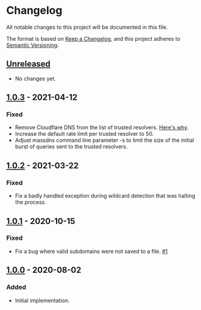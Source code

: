 # Changelog
All notable changes to this project will be documented in this file.

The format is based on [Keep a Changelog](https://keepachangelog.com/en/1.0.0/),
and this project adheres to [Semantic Versioning](https://semver.org/spec/v2.0.0.html).

## [Unreleased]
- No changes yet.

## [1.0.3] - 2021-04-12
### Fixed
- Remove Cloudflare DNS from the list of trusted resolvers. [Here's why](https://twitter.com/d3mondev/status/1381678504450924552?s=20).
- Increase the default rate limit per trusted resolver to 50.
- Adjust massdns command line parameter -s to limit the size of the initial burst of queries sent to the trusted resolvers.

## [1.0.2] - 2021-03-22
### Fixed
- Fix a badly handled exception during wildcard detection that was halting the process.

## [1.0.1] - 2020-10-15
### Fixed
- Fix a bug where valid subdomains were not saved to a file. [#1](https://github.com/d3mondev/puredns/issues/1)

## [1.0.0] - 2020-08-02
### Added
- Initial implementation.

[Unreleased]: https://github.com/d3mondev/puredns/compare/v1.0.3...HEAD
[1.0.0]: https://github.com/d3mondev/puredns/releases/tag/v1.0.0
[1.0.1]: https://github.com/d3mondev/puredns/releases/tag/v1.0.1
[1.0.2]: https://github.com/d3mondev/puredns/releases/tag/v1.0.2
[1.0.3]: https://github.com/d3mondev/puredns/releases/tag/v1.0.3
